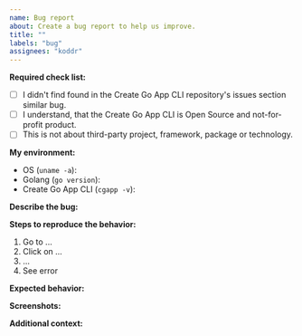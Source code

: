```yaml
---
name: Bug report
about: Create a bug report to help us improve.
title: ""
labels: "bug"
assignees: "koddr"
---
```


**Required check list:**

- [ ] I didn't find found in the Create Go App CLI repository's issues section similar bug.
- [ ] I understand, that the Create Go App CLI is Open Source and not-for-profit product.
- [ ] This is not about third-party project, framework, package or technology.

**My environment:**

- OS (`uname -a`):
- Golang (`go version`):
- Create Go App CLI (`cgapp -v`):

**Describe the bug:**

<!-- A clear and concise description of what the bug is. -->

**Steps to reproduce the behavior:**

1. Go to ...
2. Click on ...
3. ...
4. See error

**Expected behavior:**

<!-- A clear and concise description of what you expected to happen. -->

**Screenshots:**

<!-- If applicable, add screenshots to help explain your problem. -->

**Additional context:**

<!-- Add any other context about the problem here. -->
